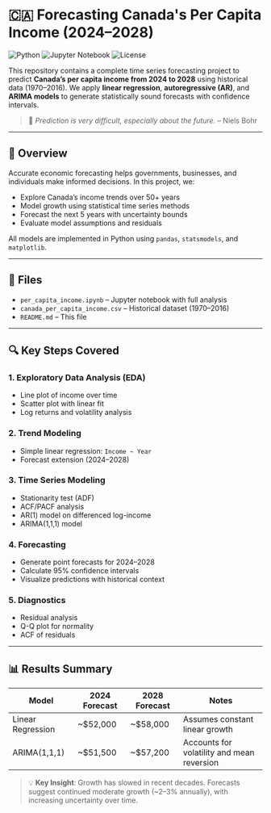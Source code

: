 # 🇨🇦 Forecasting Canada's Per Capita Income (2024–2028)

![Python](https://img.shields.io/badge/Python-3.8%2B-blue)
![Jupyter Notebook](https://img.shields.io/badge/Jupyter-Notebook-F37626)
![License](https://img.shields.io/badge/License-MIT-green)

This repository contains a complete time series forecasting project to predict **Canada’s per capita income from 2024 to 2028** using historical data (1970–2016). We apply **linear regression**, **autoregressive (AR)**, and **ARIMA models** to generate statistically sound forecasts with confidence intervals.

> 🔮 *Prediction is very difficult, especially about the future.* – Niels Bohr

---

## 📌 Overview

Accurate economic forecasting helps governments, businesses, and individuals make informed decisions. In this project, we:
- Explore Canada’s income trends over 50+ years
- Model growth using statistical time series methods
- Forecast the next 5 years with uncertainty bounds
- Evaluate model assumptions and residuals

All models are implemented in Python using `pandas`, `statsmodels`, and `matplotlib`.

---

## 📂 Files

- `per_capita_income.ipynb` – Jupyter notebook with full analysis
- `canada_per_capita_income.csv` – Historical dataset (1970–2016)
- `README.md` – This file

---

## 🔍 Key Steps Covered

### 1. Exploratory Data Analysis (EDA)
- Line plot of income over time
- Scatter plot with linear fit
- Log returns and volatility analysis

### 2. Trend Modeling
- Simple linear regression: `Income ~ Year`
- Forecast extension (2024–2028)

### 3. Time Series Modeling
- Stationarity test (ADF)
- ACF/PACF analysis
- AR(1) model on differenced log-income
- ARIMA(1,1,1) model

### 4. Forecasting
- Generate point forecasts for 2024–2028
- Calculate 95% confidence intervals
- Visualize predictions with historical context

### 5. Diagnostics
- Residual analysis
- Q-Q plot for normality
- ACF of residuals

---

## 📊 Results Summary

| Model | 2024 Forecast | 2028 Forecast | Notes |
|------|---------------|---------------|-------|
| Linear Regression | ~$52,000 | ~$58,000 | Assumes constant linear growth |
| ARIMA(1,1,1) | ~$51,500 | ~$57,200 | Accounts for volatility and mean reversion |

> 💡 **Key Insight**: Growth has slowed in recent decades. Forecasts suggest continued moderate growth (~2–3% annually), with increasing uncertainty over time.
